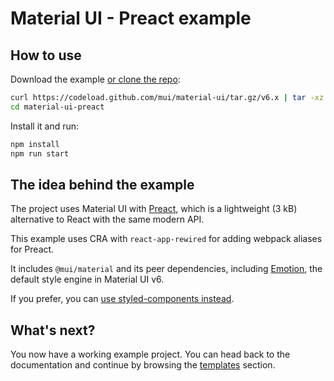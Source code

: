 # Material UI - Preact example

## How to use

Download the example [or clone the repo](https://github.com/mui/material-ui):

<!-- #default-branch-switch -->

```bash
curl https://codeload.github.com/mui/material-ui/tar.gz/v6.x | tar -xz --strip=2  material-ui-6.x/examples/material-ui-preact
cd material-ui-preact
```

Install it and run:

```bash
npm install
npm run start
```

## The idea behind the example

The project uses Material UI with [Preact](https://github.com/developit/preact), which is a lightweight (3 kB) alternative to React with the same modern API.

This example uses CRA with `react-app-rewired` for adding webpack aliases for Preact.

It includes `@mui/material` and its peer dependencies, including [Emotion](https://emotion.sh/docs/introduction), the default style engine in Material UI v6.

<!-- #default-branch-switch -->

If you prefer, you can [use styled-components instead](https://mui.com/material-ui/integrations/interoperability/#styled-components).

## What's next?

<!-- #default-branch-switch -->

You now have a working example project.
You can head back to the documentation and continue by browsing the [templates](https://mui.com/material-ui/getting-started/templates/) section.
